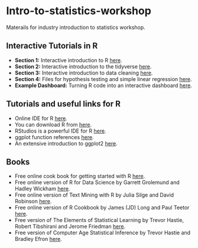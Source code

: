 # Intro-to-statistics-workshop
Materails for industry introduction to statistics workshop.

<!--- ## Papers --->

<!--- - An Introduction to ROC Analysis [here](http://people.inf.elte.hu/kiss/11dwhdm/roc.pdf). --->

## Interactive Tutorials in R

- __Section 1:__ Interactive introduction to R [here]( https://davidjpos.shinyapps.io/section_1_basics_of_r/).
- __Section 2:__ Interactive introduction to the tidyverse [here](https://davidjpos.shinyapps.io/section_2_basics_of_tidyverse/).
- __Section 3:__ Interactive introduction to data cleaning [here](https://davidjpos.shinyapps.io/section_3_credit_default/).
- __Section 4:__ Files for hypothesis testing and simple linear regression [here](https://github.com/DavidJPOS/Intro-to-statistics-workshop/tree/master/section_4_hypothesis_testing_and_SLR).
- __Example Dashboard:__ Turning R code into an interactive dashboard [here]( https://davidjpos.shinyapps.io/dashboard/).

## Tutorials and useful links for R

- Online IDE for R [here](https://rstudio.cloud).
- You can download R from [here](https://www.r-project.org/).
- RStudios is a powerful IDE for R [here](https://rstudio.com/products/rstudio/download/).
- ggplot function references [here](https://ggplot2.tidyverse.org/reference/).
- An extensive introduction to ggplot2 [here](http://tutorials.iq.harvard.edu/R/Rgraphics/Rgraphics.html).

## Books

- Free online cook book for getting started with R [here](https://rstudio-education.github.io/tidyverse-cookbook/).
- Free online version of R for Data Science by Garrett Grolemund and Hadley Wickham [here](https://r4ds.had.co.nz/).
- Free online version of Text Mining with R by Julia Silge and David Robinson [here](https://www.tidytextmining.com/).
- Free online version of R Cookbook by James (JD) Long and Paul Teetor [here](https://rc2e.com/).
- Free version of The Elements of Statistical Learning by Trevor Hastie, Robert Tibshirani and Jerome Friedman [here](https://www.google.com/url?sa=t&rct=j&q=&esrc=s&source=web&cd=2&cad=rja&uact=8&ved=2ahUKEwja_NKliojmAhXznFwKHYU-DAgQFjABegQIBBAC&url=https%3A%2F%2Fweb.stanford.edu%2F~hastie%2FPapers%2FESLII.pdf&usg=AOvVaw25QCy16hNG1RTjwQm4qzz8).
- Free version of Computer Age Statistical Inference by Trevor Hastie and Bradley Efron [here](https://www.google.com/url?sa=t&rct=j&q=&esrc=s&source=web&cd=3&cad=rja&uact=8&ved=2ahUKEwiG2rbKiYjmAhWoQkEAHXm-CPEQFjACegQIBBAC&url=https%3A%2F%2Fweb.stanford.edu%2F~hastie%2FCASI_files%2FPDF%2Fcasi.pdf&usg=AOvVaw35RkePmQDVbV9mFQfiCn73).
<!--- - Old version of Networks by Mark Newman [here]() --->

<!--- ## Slides --->

<!--- - The slide deck is in the main folder. --->

<!--- ## Other useful links --->

